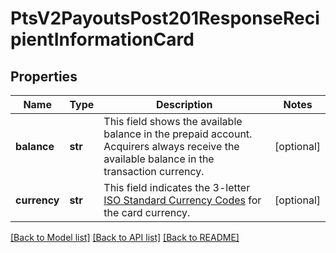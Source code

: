 # PtsV2PayoutsPost201ResponseRecipientInformationCard

## Properties
Name | Type | Description | Notes
------------ | ------------- | ------------- | -------------
**balance** | **str** | This field shows the available balance in the prepaid account. Acquirers always receive the available balance in the transaction currency.  | [optional] 
**currency** | **str** | This field indicates the 3-letter [ISO Standard Currency Codes](http://apps.cybersource.com/library/documentation/sbc/quickref/currencies.pdf) for the card currency.  | [optional] 

[[Back to Model list]](../README.md#documentation-for-models) [[Back to API list]](../README.md#documentation-for-api-endpoints) [[Back to README]](../README.md)


